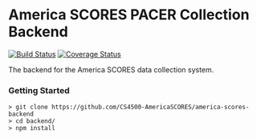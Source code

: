 # America SCORES PACER Collection Backend
[![Build Status](https://travis-ci.org/CS4500-AmericaSCORES/america-scores-backend.svg?branch=master)](https://travis-ci.org/CS4500-AmericaSCORES/america-scores-backend)
[![Coverage Status](https://coveralls.io/repos/github/CS4500-AmericaSCORES/america-scores-backend/badge.svg)](https://coveralls.io/github/CS4500-AmericaSCORES/america-scores-backend)

The backend for the America SCORES data collection system.

### Getting Started
~~~~
> git clone https://github.com/CS4500-AmericaSCORES/america-scores-backend
> cd backend/
> npm install
~~~~
